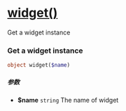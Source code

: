 [widget()](http://twinh.github.com/widget/api/widget)
=====================================================

Get a widget instance

### Get a widget instance
```php
object widget($name)
```

##### 参数
* **$name** `string` The name of widget

